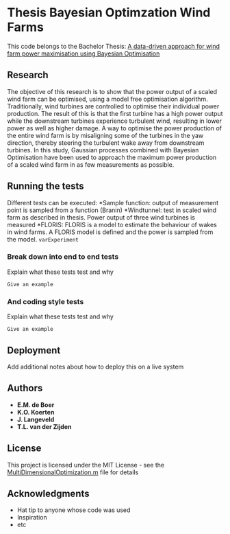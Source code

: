 # Thesis Bayesian Optimzation Wind Farms
This code belongs to the Bachelor Thesis: [A data-driven approach for wind farm power maximisation
using Bayesian Optimisation](Paper.pdf)
      

## Research
The objective of this research is to show that the power output of a scaled wind farm can be optimised, using a model
free optimisation algorithm. Traditionally, wind turbines are controlled to optimise their individual power production.
The result of this is that the first turbine has a high power output while the downstream turbines experience turbulent
wind, resulting in lower power as well as higher damage. A way to optimise the power production of the entire wind
farm is by misaligning some of the turbines in the yaw direction, thereby steering the turbulent wake away from
downstream turbines. In this study, Gaussian processes combined with Bayesian Optimisation have been used to approach the maximum power production of a scaled wind farm in as few measurements as possible. 

## Running the tests
Different tests can be executed:
*Sample function: output of measurement point is sampled from a function (Branin)
*Windtunnel: test in scaled wind farm as described in thesis. Power output of three wind turbines is measured
*FLORIS: FLORIS is a model to estimate the behaviour of wakes in wind farms. A FLORIS model is defined and the power is sampled from the model.
```varExperiment``` 


### Break down into end to end tests

Explain what these tests test and why

```
Give an example
```
### And coding style tests

Explain what these tests test and why

```
Give an example
```

## Deployment

Add additional notes about how to deploy this on a live system

## Authors
* **E.M. de Boer**
* **K.O. Koerten**
* **J. Langeveld**
* **T.L. van der Zijden**
## License

This project is licensed under the MIT License - see the [MultiDimensionalOptimization.m](MultiDimensionalOptimization.m) file for details

## Acknowledgments

* Hat tip to anyone whose code was used
* Inspiration
* etc
